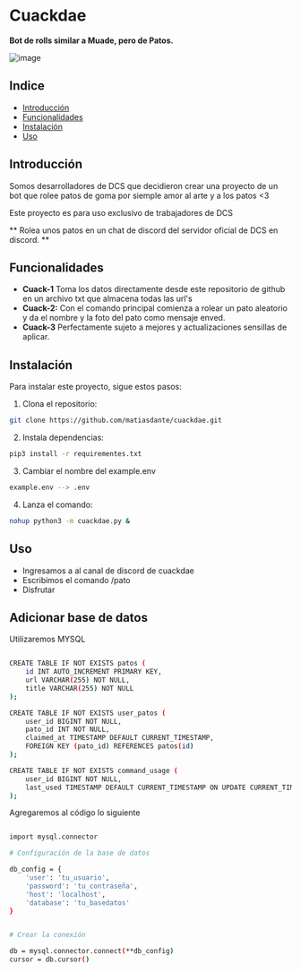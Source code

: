 # Cuackdae

**Bot de rolls similar a Muade, pero de Patos.**

![image](https://github.com/matiasdante/cuackdae/assets/70301149/f7cc6f92-7b70-4e78-b19f-46180340932f)

## Indice

* [Introducción](#Introduccion)
* [Funcionalidades](#Funcionalidades)
* [Instalación](#Instalacion)
* [Uso](#Uso)

## Introducción

Somos desarrolladores de DCS que decidieron crear una proyecto de un bot que rolee patos de goma por siemple amor al arte y a los patos <3

Este proyecto es para uso exclusivo de trabajadores de DCS

** Rolea unos patos en un chat de discord del servidor oficial de DCS en discord. **

## Funcionalidades

* **Cuack-1** Toma los datos directamente desde este repositorio de github en un archivo txt que almacena todas las url's
* **Cuack-2:** Con el comando principal comienza a rolear un pato aleatorio y da el nombre y la foto del pato como mensaje enved.
* **Cuack-3** Perfectamente sujeto a mejores y actualizaciones sensillas de aplicar.

## Instalación

Para instalar este proyecto, sigue estos pasos:

1. Clona el repositorio:

```bash
git clone https://github.com/matiasdante/cuackdae.git
```
2. Instala dependencias:

```bash
pip3 install -r requirementes.txt
```
3. Cambiar el nombre del example.env
```bash
example.env --> .env
```

4. Lanza el comando:

```bash
nohup python3 -m cuackdae.py &
```

## Uso

* Ingresamos a al canal de discord de cuackdae
* Escribimos el comando /pato
* Disfrutar


## Adicionar base de datos

Utilizaremos MYSQL 
```bash

CREATE TABLE IF NOT EXISTS patos (
    id INT AUTO_INCREMENT PRIMARY KEY,
    url VARCHAR(255) NOT NULL,
    title VARCHAR(255) NOT NULL
);

CREATE TABLE IF NOT EXISTS user_patos (
    user_id BIGINT NOT NULL,
    pato_id INT NOT NULL,
    claimed_at TIMESTAMP DEFAULT CURRENT_TIMESTAMP,
    FOREIGN KEY (pato_id) REFERENCES patos(id)
);

CREATE TABLE IF NOT EXISTS command_usage (
    user_id BIGINT NOT NULL,
    last_used TIMESTAMP DEFAULT CURRENT_TIMESTAMP ON UPDATE CURRENT_TIMESTAMP
);
```

Agregaremos al código lo siguiente
```bash

import mysql.connector

# Configuración de la base de datos

db_config = {
    'user': 'tu_usuario',
    'password': 'tu_contraseña',
    'host': 'localhost',
    'database': 'tu_basedatos'
}


# Crear la conexión

db = mysql.connector.connect(**db_config)
cursor = db.cursor()
```
